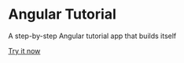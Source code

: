 # Angular Tutorial

A step-by-step Angular tutorial app that builds itself

[Try it now](http://lhorie.github.io/angular-tutorial)